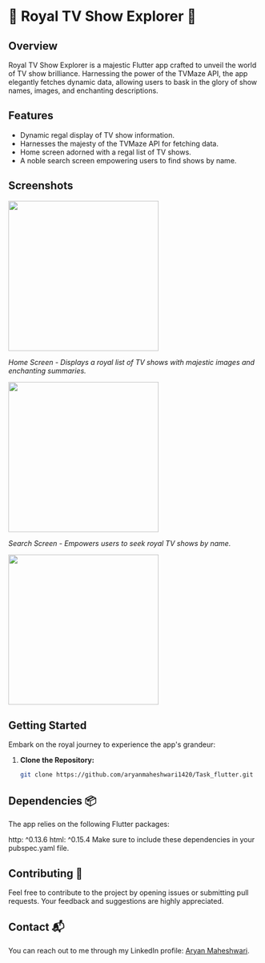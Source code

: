 # 👑 Royal TV Show Explorer 👑


## Overview
Royal TV Show Explorer is a majestic Flutter app crafted to unveil the world of TV show brilliance. Harnessing the power of the TVMaze API, the app elegantly fetches dynamic data, allowing users to bask in the glory of show names, images, and enchanting descriptions.

## Features
- Dynamic regal display of TV show information.
- Harnesses the majesty of the TVMaze API for fetching data.
- Home screen adorned with a regal list of TV shows.
- A noble search screen empowering users to find shows by name.

## Screenshots
<img src="https://github.com/aryanmaheshwari1420/Task_flutter/assets/98485902/26169f75-78db-48de-8bbf-f6f29be9224e" width="300" height="300">

*Home Screen - Displays a royal list of TV shows with majestic images and enchanting summaries.*

<img src="https://github.com/aryanmaheshwari1420/Task_flutter/assets/98485902/49c1b39c-1c37-4bb1-8fc9-978e9c6079df" width="300" height="300">

*Search Screen - Empowers users to seek royal TV shows by name.*

<img src="https://github.com/aryanmaheshwari1420/Task_flutter/assets/98485902/cdcdebbd-d50a-44ec-9163-9350f2b1bbbe" width="300" height="300">


## Getting Started
Embark on the royal journey to experience the app's grandeur:

1. **Clone the Repository:**
   ```bash
   git clone https://github.com/aryanmaheshwari1420/Task_flutter.git


## Dependencies 📦
The app relies on the following Flutter packages:

http: ^0.13.6
html: ^0.15.4
Make sure to include these dependencies in your pubspec.yaml file.

## Contributing 🤝
Feel free to contribute to the project by opening issues or submitting pull requests. Your feedback and suggestions are highly appreciated.

## Contact 📬
You can reach out to me through my LinkedIn profile: [Aryan Maheshwari](https://www.linkedin.com/in/aryan-maheshwari-020bb0206/).

